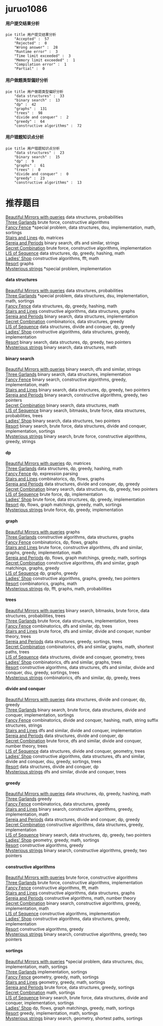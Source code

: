 # juruo1086
<!-- tabs:start -->
#### **用户提交结果分析**

```mermaid
pie title 用户提交结果分析
    "Accepted" :  57
    "Rejected" :  0
    "Wrong answer" :  28
    "Runtime error" :  3
    "Time limit exceeded" :  3
    "Memory limit exceeded" :  1
    "Compilation error" :  1
    "Partial" :  0
```
#### **用户做题类型偏好分析**

```mermaid
pie title 用户做题类型偏好分析
    "data structures" :  33
    "binary search" :  13
    "dp" :  42
    "graphs" :  131
    "trees" :  98
    "divide and conquer" :  2
    "greedy" :  64
    "constructive algorithms" :  72
```
#### **用户错题知识点分析**

```mermaid
pie title 用户错题知识点分析
    "data structures" :  23
    "binary search" :  15
    "dp" :  9
    "graphs" :  61
    "trees" :  0
    "divide and conquer" :  0
    "greedy" :  23
    "constructive algorithms" :  13
```
<!-- tabs:end -->
# 推荐题目
[Beautiful Mirrors with queries](http://codeforces.com/problemset/problem/1264/C)		data structures,
                        probabilities		  
[Three Garlands](http://codeforces.com/problemset/problem/911/C)		brute force,
                        constructive algorithms		  
[Fancy Fence](http://codeforces.com/problemset/problem/1402/A)		*special problem,
                        data structures,
                        dsu,
                        implementation,
                        math,
                        sortings		  
[Stairs and Lines](http://codeforces.com/problemset/problem/498/E)		dp,
                        matrices		  
[Sereja and Periods](http://codeforces.com/problemset/problem/314/B)		binary search,
                        dfs and similar,
                        strings		  
[Secret Combination](http://codeforces.com/problemset/problem/496/B)		brute force,
                        constructive algorithms,
                        implementation		  
[LIS of Sequence](http://codeforces.com/problemset/problem/486/E)		data structures,
                        dp,
                        greedy,
                        hashing,
                        math		  
[Ladies' Shop](http://codeforces.com/problemset/problem/286/E)		constructive algorithms,
                        fft,
                        math		  
[Resort](http://codeforces.com/problemset/problem/350/B)		graphs		  
[Mysterious strings](http://codeforces.com/problemset/problem/290/A)		*special problem,
                        implementation		  
<!-- tabs:start -->
#### **data structures**
[Beautiful Mirrors with queries](http://codeforces.com/problemset/problem/1264/C)		data structures,
                        probabilities		  
[Three Garlands](http://codeforces.com/problemset/problem/1402/A)		*special problem,
                        data structures,
                        dsu,
                        implementation,
                        math,
                        sortings		  
[Fancy Fence](http://codeforces.com/problemset/problem/486/E)		data structures,
                        dp,
                        greedy,
                        hashing,
                        math		  
[Stairs and Lines](https://codeforces.com/contest/1440/problem/D)		constructive algorithms,
                        data structures,
                        graphs		  
[Sereja and Periods](http://codeforces.com/problemset/problem/1237/D)		binary search,
                        data structures,
                        implementation		  
[Secret Combination](http://codeforces.com/problemset/problem/1028/D)		combinatorics,
                        data structures,
                        greedy		  
[LIS of Sequence](http://codeforces.com/problemset/problem/1442/D)		data structures,
                        divide and conquer,
                        dp,
                        greedy		  
[Ladies' Shop](http://codeforces.com/problemset/problem/1358/E)		constructive algorithms,
                        data structures,
                        greedy,
                        implementation		  
[Resort](http://codeforces.com/problemset/problem/1492/C)		binary search,
                        data structures,
                        dp,
                        greedy,
                        two pointers		  
[Mysterious strings](http://codeforces.com/problemset/problem/1490/G)		binary search,
                        data structures,
                        math		  
#### **binary search**
[Beautiful Mirrors with queries](http://codeforces.com/problemset/problem/314/B)		binary search,
                        dfs and similar,
                        strings		  
[Three Garlands](http://codeforces.com/problemset/problem/1237/D)		binary search,
                        data structures,
                        implementation		  
[Fancy Fence](http://codeforces.com/problemset/problem/1348/D)		binary search,
                        constructive algorithms,
                        greedy,
                        implementation,
                        math		  
[Stairs and Lines](http://codeforces.com/problemset/problem/1492/C)		binary search,
                        data structures,
                        dp,
                        greedy,
                        two pointers		  
[Sereja and Periods](http://codeforces.com/problemset/problem/1463/D)		binary search,
                        constructive algorithms,
                        greedy,
                        two pointers		  
[Secret Combination](http://codeforces.com/problemset/problem/1490/G)		binary search,
                        data structures,
                        math		  
[LIS of Sequence](http://codeforces.com/problemset/problem/1479/D)		binary search,
                        bitmasks,
                        brute force,
                        data structures,
                        probabilities,
                        trees		  
[Ladies' Shop](http://codeforces.com/problemset/problem/1436/E)		binary search,
                        data structures,
                        two pointers		  
[Resort](http://codeforces.com/problemset/problem/1461/D)		binary search,
                        brute force,
                        data structures,
                        divide and conquer,
                        implementation,
                        sortings		  
[Mysterious strings](http://codeforces.com/problemset/problem/1493/C)		binary search,
                        brute force,
                        constructive algorithms,
                        greedy,
                        strings		  
#### **dp**
[Beautiful Mirrors with queries](http://codeforces.com/problemset/problem/498/E)		dp,
                        matrices		  
[Three Garlands](http://codeforces.com/problemset/problem/486/E)		data structures,
                        dp,
                        greedy,
                        hashing,
                        math		  
[Fancy Fence](http://codeforces.com/problemset/problem/115/D)		dp,
                        expression parsing		  
[Stairs and Lines](http://codeforces.com/problemset/problem/848/D)		combinatorics,
                        dp,
                        flows,
                        graphs		  
[Sereja and Periods](http://codeforces.com/problemset/problem/1442/D)		data structures,
                        divide and conquer,
                        dp,
                        greedy		  
[Secret Combination](http://codeforces.com/problemset/problem/1492/C)		binary search,
                        data structures,
                        dp,
                        greedy,
                        two pointers		  
[LIS of Sequence](https://codeforces.com/contest/1457/problem/C)		brute force,
                        dp,
                        implementation		  
[Ladies' Shop](http://codeforces.com/problemset/problem/1491/C)		brute force,
                        data structures,
                        dp,
                        greedy,
                        implementation		  
[Resort](http://codeforces.com/problemset/problem/1437/C)		dp,
                        flows,
                        graph matchings,
                        greedy,
                        math,
                        sortings		  
[Mysterious strings](http://codeforces.com/problemset/problem/1499/B)		brute force,
                        dp,
                        greedy,
                        implementation		  
#### **graph**
[Beautiful Mirrors with queries](http://codeforces.com/problemset/problem/350/B)		graphs		  
[Three Garlands](https://codeforces.com/contest/1440/problem/D)		constructive algorithms,
                        data structures,
                        graphs		  
[Fancy Fence](http://codeforces.com/problemset/problem/848/D)		combinatorics,
                        dp,
                        flows,
                        graphs		  
[Stairs and Lines](http://codeforces.com/problemset/problem/1487/C)		brute force,
                        constructive algorithms,
                        dfs and similar,
                        graphs,
                        greedy,
                        implementation,
                        math		  
[Sereja and Periods](http://codeforces.com/problemset/problem/1437/C)		dp,
                        flows,
                        graph matchings,
                        greedy,
                        math,
                        sortings		  
[Secret Combination](http://codeforces.com/problemset/problem/1470/D)		constructive algorithms,
                        dfs and similar,
                        graph matchings,
                        graphs,
                        greedy		  
[LIS of Sequence](http://codeforces.com/problemset/problem/1476/C)		dp,
                        graphs,
                        greedy		  
[Ladies' Shop](http://codeforces.com/problemset/problem/1304/D)		constructive algorithms,
                        graphs,
                        greedy,
                        two pointers		  
[Resort](http://codeforces.com/problemset/problem/1475/C)		combinatorics,
                        graphs,
                        math		  
[Mysterious strings](http://codeforces.com/problemset/problem/553/E)		dp,
                        fft,
                        graphs,
                        math,
                        probabilities		  
#### **trees**
[Beautiful Mirrors with queries](http://codeforces.com/problemset/problem/1479/D)		binary search,
                        bitmasks,
                        brute force,
                        data structures,
                        probabilities,
                        trees		  
[Three Garlands](http://codeforces.com/problemset/problem/1511/C)		brute force,
                        data structures,
                        implementation,
                        trees		  
[Fancy Fence](http://codeforces.com/problemset/problem/1499/F)		combinatorics,
                        dfs and similar,
                        dp,
                        trees		  
[Stairs and Lines](http://codeforces.com/problemset/problem/1491/E)		brute force,
                        dfs and similar,
                        divide and conquer,
                        number theory,
                        trees		  
[Sereja and Periods](http://codeforces.com/problemset/problem/1466/D)		data structures,
                        greedy,
                        sortings,
                        trees		  
[Secret Combination](http://codeforces.com/problemset/problem/1495/D)		combinatorics,
                        dfs and similar,
                        graphs,
                        math,
                        shortest paths,
                        trees		  
[LIS of Sequence](http://codeforces.com/problemset/problem/1303/G)		data structures,
                        divide and conquer,
                        geometry,
                        trees		  
[Ladies' Shop](http://codeforces.com/problemset/problem/1454/E)		combinatorics,
                        dfs and similar,
                        graphs,
                        trees		  
[Resort](http://codeforces.com/problemset/problem/1494/D)		constructive algorithms,
                        data structures,
                        dfs and similar,
                        divide and conquer,
                        dsu,
                        greedy,
                        sortings,
                        trees		  
[Mysterious strings](http://codeforces.com/problemset/problem/1292/C)		combinatorics,
                        dfs and similar,
                        dp,
                        greedy,
                        trees		  
#### **divide and conquer**
[Beautiful Mirrors with queries](http://codeforces.com/problemset/problem/1442/D)		data structures,
                        divide and conquer,
                        dp,
                        greedy		  
[Three Garlands](http://codeforces.com/problemset/problem/1461/D)		binary search,
                        brute force,
                        data structures,
                        divide and conquer,
                        implementation,
                        sortings		  
[Fancy Fence](http://codeforces.com/problemset/problem/1466/G)		combinatorics,
                        divide and conquer,
                        hashing,
                        math,
                        string suffix structures,
                        strings		  
[Stairs and Lines](http://codeforces.com/problemset/problem/1490/D)		dfs and similar,
                        divide and conquer,
                        implementation		  
[Sereja and Periods](https://codeforces.com/contest/1483/problem/C)		data structures,
                        divide and conquer,
                        dp		  
[Secret Combination](http://codeforces.com/problemset/problem/1491/E)		brute force,
                        dfs and similar,
                        divide and conquer,
                        number theory,
                        trees		  
[LIS of Sequence](http://codeforces.com/problemset/problem/1303/G)		data structures,
                        divide and conquer,
                        geometry,
                        trees		  
[Ladies' Shop](http://codeforces.com/problemset/problem/1494/D)		constructive algorithms,
                        data structures,
                        dfs and similar,
                        divide and conquer,
                        dsu,
                        greedy,
                        sortings,
                        trees		  
[Resort](http://codeforces.com/problemset/problem/1482/E)		data structures,
                        divide and conquer,
                        dp		  
[Mysterious strings](http://codeforces.com/problemset/problem/566/C)		dfs and similar,
                        divide and conquer,
                        trees		  
#### **greedy**
[Beautiful Mirrors with queries](http://codeforces.com/problemset/problem/486/E)		data structures,
                        dp,
                        greedy,
                        hashing,
                        math		  
[Three Garlands](http://codeforces.com/problemset/problem/1000/B)		greedy		  
[Fancy Fence](http://codeforces.com/problemset/problem/1028/D)		combinatorics,
                        data structures,
                        greedy		  
[Stairs and Lines](http://codeforces.com/problemset/problem/1348/D)		binary search,
                        constructive algorithms,
                        greedy,
                        implementation,
                        math		  
[Sereja and Periods](http://codeforces.com/problemset/problem/1442/D)		data structures,
                        divide and conquer,
                        dp,
                        greedy		  
[Secret Combination](http://codeforces.com/problemset/problem/1358/E)		constructive algorithms,
                        data structures,
                        greedy,
                        implementation		  
[LIS of Sequence](http://codeforces.com/problemset/problem/1492/C)		binary search,
                        data structures,
                        dp,
                        greedy,
                        two pointers		  
[Ladies' Shop](https://codeforces.com/contest/1496/problem/C)		geometry,
                        greedy,
                        math,
                        sortings		  
[Resort](http://codeforces.com/problemset/problem/1493/A)		constructive algorithms,
                        greedy		  
[Mysterious strings](http://codeforces.com/problemset/problem/1463/D)		binary search,
                        constructive algorithms,
                        greedy,
                        two pointers		  
#### **constructive algorithms**
[Beautiful Mirrors with queries](http://codeforces.com/problemset/problem/911/C)		brute force,
                        constructive algorithms		  
[Three Garlands](http://codeforces.com/problemset/problem/496/B)		brute force,
                        constructive algorithms,
                        implementation		  
[Fancy Fence](http://codeforces.com/problemset/problem/286/E)		constructive algorithms,
                        fft,
                        math		  
[Stairs and Lines](https://codeforces.com/contest/1440/problem/D)		constructive algorithms,
                        data structures,
                        graphs		  
[Sereja and Periods](http://codeforces.com/problemset/problem/487/C)		constructive algorithms,
                        math,
                        number theory		  
[Secret Combination](http://codeforces.com/problemset/problem/1348/D)		binary search,
                        constructive algorithms,
                        greedy,
                        implementation,
                        math		  
[LIS of Sequence](http://codeforces.com/problemset/problem/676/A)		constructive algorithms,
                        implementation		  
[Ladies' Shop](http://codeforces.com/problemset/problem/1358/E)		constructive algorithms,
                        data structures,
                        greedy,
                        implementation		  
[Resort](http://codeforces.com/problemset/problem/1493/A)		constructive algorithms,
                        greedy		  
[Mysterious strings](http://codeforces.com/problemset/problem/1463/D)		binary search,
                        constructive algorithms,
                        greedy,
                        two pointers		  
#### **sortings**
[Beautiful Mirrors with queries](http://codeforces.com/problemset/problem/1402/A)		*special problem,
                        data structures,
                        dsu,
                        implementation,
                        math,
                        sortings		  
[Three Garlands](http://codeforces.com/problemset/problem/1025/A)		implementation,
                        sortings		  
[Fancy Fence](https://codeforces.com/contest/1496/problem/C)		geometry,
                        greedy,
                        math,
                        sortings		  
[Stairs and Lines](http://codeforces.com/problemset/problem/1495/A)		geometry,
                        greedy,
                        math,
                        sortings		  
[Sereja and Periods](http://codeforces.com/problemset/problem/1497/A)		brute force,
                        data structures,
                        greedy,
                        sortings		  
[Secret Combination](http://codeforces.com/problemset/problem/1427/A)		math,
                        sortings		  
[LIS of Sequence](http://codeforces.com/problemset/problem/1461/D)		binary search,
                        brute force,
                        data structures,
                        divide and conquer,
                        implementation,
                        sortings		  
[Ladies' Shop](http://codeforces.com/problemset/problem/1437/C)		dp,
                        flows,
                        graph matchings,
                        greedy,
                        math,
                        sortings		  
[Resort](http://codeforces.com/problemset/problem/1473/A)		greedy,
                        implementation,
                        math,
                        sortings		  
[Mysterious strings](http://codeforces.com/problemset/problem/1486/B)		binary search,
                        geometry,
                        shortest paths,
                        sortings		  
<!-- tabs:end -->
